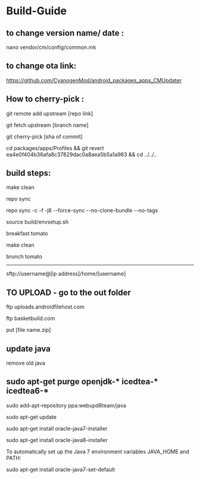 # Build-Guide


to change version name/ date :
---------------------------------
nano vendor/cm/config/common.mk

to change ota link:
---------------------------------
https://github.com/CyanogenMod/android_packages_apps_CMUpdater


How to cherry-pick :
----------------------------------
git remote add upstream [repo link]

git fetch upstream [branch name]

git cherry-pick [sha of commit]

cd packages/apps/Profiles && git revert ea4e0f404b36afa8c37829dac0a8aea5b5a1a963 && cd ../../..


build steps:
-----------------------------------
make clean

repo sync

repo sync -c -f -j8 --force-sync --no-clone-bundle --no-tags

source build/envsetup.sh

breakfast tomato

make clean

brunch tomato

-------------------------------------------------


sftp://username@[ip address]/home/[username]

TO UPLOAD - go to the out folder
---------------------------------------
ftp uploads.androidfilehost.com

ftp basketbuild.com

put [file name.zip]

update java
-------------------------------------------------
remove old java

sudo apt-get purge openjdk-\* icedtea-\* icedtea6-\* 
---------------------------
sudo add-apt-repository ppa:webupd8team/java

sudo apt-get update

sudo apt-get install oracle-java7-installer

sudo apt-get install oracle-java8-installer

To automatically set up the Java 7 environment variables JAVA_HOME and PATH:

sudo apt-get install oracle-java7-set-default
